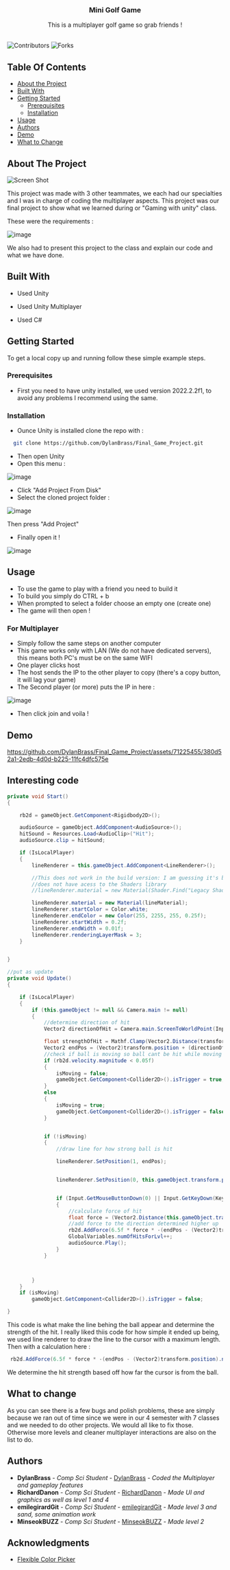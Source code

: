 <br/>
<p align="center">
  <h3 align="center">Mini Golf Game</h3>

  <p align="center">
    This is a multiplayer golf game so grab friends !
    <br/>
    <br/>
  </p>
</p>

![Contributors](https://img.shields.io/github/contributors/DylanBrass/Final_Game_Project?color=dark-green) ![Forks](https://img.shields.io/github/forks/DylanBrass/Final_Game_Project?style=social) 

## Table Of Contents

* [About the Project](#about-the-project)
* [Built With](#built-with)
* [Getting Started](#getting-started)
  * [Prerequisites](#prerequisites)
  * [Installation](#installation)
* [Usage](#usage)
* [Authors](#authors)
* [Demo](#demo)
* [What to Change](#what-to-change)


## About The Project

![Screen Shot](images/screenshot.png)

This project was made with 3 other teammates, we each had our specialties and I was in charge of coding the multiplayer aspects. This project was our final project to show what we learned during or "Gaming with unity" class. 

These were the requirements : 

![image](https://github.com/DylanBrass/Final_Game_Project/assets/71225455/486eb4d2-5dd1-414c-b193-31c684e31725)

We also had to present this project to the class and explain our code and what we have done. 

## Built With

- Used Unity

- Used Unity Multiplayer

- Used C#

## Getting Started

To get a local copy up and running follow these simple example steps.

### Prerequisites

- First you need to have unity installed, we used version 2022.2.2f1, to avoid any problems I recommend using the same.


### Installation

- Ounce Unity is installed clone the repo with :

```sh
  git clone https://github.com/DylanBrass/Final_Game_Project.git
```

- Then open Unity
- Open this menu :

![image](https://github.com/DylanBrass/Final_Game_Project/assets/71225455/9443d734-e608-4030-b5f4-9bce0ebb364d)

- Click "Add Project From Disk"
- Select the cloned project folder :

![image](https://github.com/DylanBrass/Final_Game_Project/assets/71225455/017162d5-b933-4113-a45d-b42ad12218fe)

Then press "Add Project"

- Finally open it !

![image](https://github.com/DylanBrass/Final_Game_Project/assets/71225455/2adf9688-d081-4dd7-b5a5-aa1bfa76813f)



## Usage

- To use the game to play with a friend you need to build it
- To build you simply do CTRL + b
- When prompted to select a folder choose an empty one (create one)
- The game will then open !

### For Multiplayer
- Simply follow the same steps on another computer
- This game works only with LAN (We do not have dedicated servers), this means both PC's must be on the same WIFI
- One player clicks host
- The host sends the IP to the other player to copy (there's a copy button, it will lag your game)
- The Second player (or more) puts the IP in here :

![image](https://github.com/DylanBrass/Final_Game_Project/assets/71225455/47526bed-3b25-4971-95e0-db80f4f611e7)

- Then click join and voila !


## Demo


https://github.com/DylanBrass/Final_Game_Project/assets/71225455/380d52a1-2edb-4d0d-b225-11fc4dfc575e

## Interesting code 

```csharp
private void Start()
{

    rb2d = gameObject.GetComponent<Rigidbody2D>();

    audioSource = gameObject.AddComponent<AudioSource>();
    hitSound = Resources.Load<AudioClip>("Hit");
    audioSource.clip = hitSound;

    if (IsLocalPlayer)
    {
        lineRenderer = this.gameObject.AddComponent<LineRenderer>();

        //This does not work in the build version: I am guessing it's because it 
        //does not have acess to the Shaders library
        //lineRenderer.material = new Material(Shader.Find("Legacy Shaders/Particles/Alpha Blended Premultiply"));

        lineRenderer.material = new Material(lineMaterial);
        lineRenderer.startColor = Color.white;
        lineRenderer.endColor = new Color(255, 2255, 255, 0.25f);
        lineRenderer.startWidth = 0.2f;
        lineRenderer.endWidth = 0.01f;
        lineRenderer.renderingLayerMask = 3;
    }


}

//put as update
private void Update()
{

    if (IsLocalPlayer)
    {
        if (this.gameObject != null && Camera.main != null)
        {
            //determine direction of hit
            Vector2 directionOfHit = Camera.main.ScreenToWorldPoint(Input.mousePosition) - this.gameObject.transform.position;

            float strengthOfHit = Mathf.Clamp(Vector2.Distance(transform.position, Camera.main.ScreenToWorldPoint(Input.mousePosition)), 0, maxDragLength);
            Vector2 endPos = (Vector2)transform.position + (directionOfHit.normalized * strengthOfHit);
            //check if ball is moving so ball cant be hit while moving
            if (rb2d.velocity.magnitude < 0.05f)
            {
                isMoving = false;
                gameObject.GetComponent<Collider2D>().isTrigger = true;
            }
            else
            {
                isMoving = true;
                gameObject.GetComponent<Collider2D>().isTrigger = false;
            }


            if (!isMoving)
            {
                //draw line for how strong ball is hit

                lineRenderer.SetPosition(1, endPos);


                lineRenderer.SetPosition(0, this.gameObject.transform.position);


                if (Input.GetMouseButtonDown(0) || Input.GetKeyDown(KeyCode.Space))
                {
                    //calculate force of hit
                    float force = (Vector2.Distance(this.gameObject.transform.position, endPos) * 100 / maxDragLength);
                    //add force to the direction determined higher up
                    rb2d.AddForce(6.5f * force * -(endPos - (Vector2)transform.position).normalized);
                    GlobalVariables.numOfHitsForLvl++;
                    audioSource.Play();
                }
            }



        }
    }
    if (isMoving)
        gameObject.GetComponent<Collider2D>().isTrigger = false;

}
```

This code is what make the line behing the ball appear and determine the strength of the hit. I really liked thiis code for how simple it ended up being, we used line renderer  to draw the line to the cursor with a maximum length. Then with a calculation here :
```cs
 rb2d.AddForce(6.5f * force * -(endPos - (Vector2)transform.position).normalized);
```
We determine the hit strength based off how far the cursor is from the ball.


## What to change

As you can see there is a few bugs and polish problems, these are simply because we ran out of time since we were in our 4 semester with 7 classes and we needed to do other projects. We would all like to fix those. Otherwise more levels and cleaner multiplayer interactions are also on the list to do.

## Authors

* **DylanBrass** - *Comp Sci Student* - [DylanBrass](https://github.com/DylanBrass/) - *Coded the Multiplayer and gameplay features*
* **RichardDanon**  - *Comp Sci Student* - [RichardDanon](https://github.com/RichardDanon/) - *Made UI and graphics as well as level 1 and 4*
* **emilegirardGit**  - *Comp Sci Student* - [emilegirardGit](https://github.com/emilegirardGit/) - *Made level 3 and sand, some animation work*
* **MinseokBUZZ**  - *Comp Sci Student* - [MinseokBUZZ](https://github.com/MinseokBUZZ/) - *Made level 2*

## Acknowledgments 

- [Flexible Color Picker ](https://assetstore.unity.com/packages/tools/gui/flexible-color-picker-150497)

